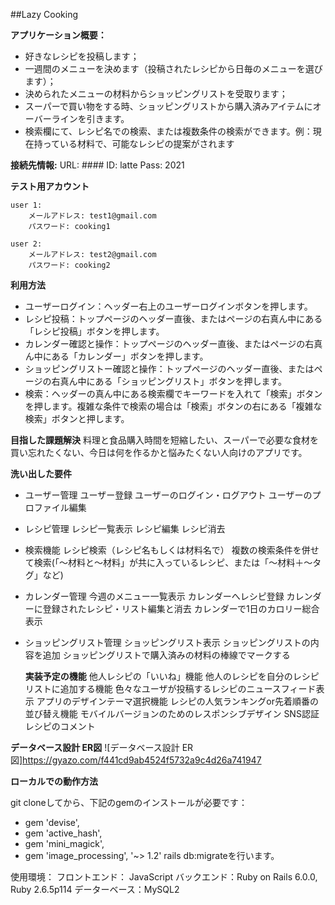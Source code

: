 ##Lazy Cooking

**アプリケーション概要：**
* 好きなレシピを投稿します；
* 一週間のメニューを決めます（投稿されたレシピから日毎のメニューを選びます）；
* 決められたメニューの材料からショッピングリストを受取ります；
* スーパーで買い物をする時、ショッピングリストから購入済みアイテムにオーバーラインを引きます。
* 検索欄にて、レシピ名での検索、または複数条件の検索ができます。例：現在持っている材料で、可能なレシピの提案がされます


**接続先情報:**
URL: ####
ID: latte
Pass: 2021


**テスト用アカウント**

    user 1:
        メールアドレス: test1@gmail.com
        パスワード: cooking1

    user 2:
        メールアドレス: test2@gmail.com
        パスワード: cooking2


**利用方法**
  * ユーザーログイン：ヘッダー右上のユーザーログインボタンを押します。
  * レシピ投稿：トップページのヘッダー直後、またはページの右真ん中にある「レシピ投稿」ボタンを押します。
  * カレンダー確認と操作：トップページのヘッダー直後、またはページの右真ん中にある「カレンダー」ボタンを押します。
  * ショッピングリストー確認と操作：トップページのヘッダー直後、またはページの右真ん中にある「ショッピングリスト」ボタンを押します。
  * 検索：ヘッダーの真ん中にある検索欄でキーワードを入れて「検索」ボタンを押します。複雑な条件で検索の場合は「検索」ボタンの右にある「複雑な検索」ボタンと押します。


**目指した課題解決**
  料理と食品購入時間を短縮したい、スーパーで必要な食材を買い忘れたくない、今日は何を作るかと悩みたくない人向けのアプリです。

**洗い出した要件**
* ユーザー管理
  ユーザー登録
  ユーザーのログイン・ログアウト
  ユーザーのプロファイル編集
* レシピ管理
  レシピ一覧表示
  レシピ編集
  レシピ消去
* 検索機能
  レシピ検索（レシピ名もしくは材料名で）
  複数の検索条件を併せて検索(「〜材料と〜材料」が共に入っているレシピ、または「〜材料＋〜タグ」など)
* カレンダー管理
  今週のメニュー一覧表示
  カレンダーへレシピ登録
  カレンダーに登録されたレシピ・リスト編集と消去
  カレンダーで1日のカロリー総合表示
* ショッピングリスト管理
  ショッピングリスト表示
  ショッピングリストの内容を追加
  ショッピングリストで購入済みの材料の棒線でマークする

  **実装予定の機能**
  他人レシピの「いいね」機能
  他人のレシピを自分のレシピリストに追加する機能
  色々なユーザが投稿するレシピのニュースフィード表示
  アプリのデザインテーマ選択機能
  レシピの人気ランキングor先着順番の並び替え機能
  モバイルバージョンのためのレスポンシブデザイン
  SNS認証
  レシピのコメント

**データベース設計	ER図**
![データベース設計	ER図]https://gyazo.com/f441cd9ab4524f5732a9c4d26a741947


**ローカルでの動作方法**

git cloneしてから、下記のgemのインストールが必要です：
  * gem 'devise',
  * gem 'active_hash',
  * gem 'mini_magick',
  * gem 'image_processing', '~> 1.2'
rails db:migrateを行います。

使用環境：
フロントエンド： JavaScript
バックエンド：Ruby on Rails 6.0.0, Ruby 2.6.5p114
データーベース：MySQL2




